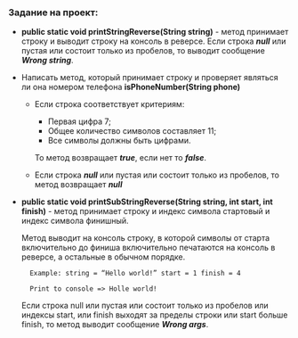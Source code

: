 ### Задание на проект:

* **public static void printStringReverse(String string)** - метод принимает строку и выводит строку на консоль в реверсе. Если строка **_null_** или пустая или состоит только из пробелов, то выводит сообщение _**Wrong string**_.


* Написать метод, который принимает строку и проверяет являться ли она номером телефона **isPhoneNumber(String phone)**
  - Если строка соответствует критериям:
    - Первая цифра 7;
    - Общее количество символов составляет 11;
    - Все символы должны быть цифрами.
  
    То метод возвращает **_true_**, если нет то **_false_**. 
  - Если строка _**null**_ или пустая или состоит только из пробелов, то метод возвращает **_null_**


* **public static void printSubStringReverse(String string, int start, int finish)** - метод принимает строку и индекс символа стартовый и индекс символа финишный. 
  
  Метод выводит на консоль строку, в которой символы от старта включительно до финиша включительно печатаются на консоль в реверсе, а остальные в обычном порядке.
  ```
    Example: string = “Hello world!” start = 1 finish = 4
    
    Print to console => Holle world!
  ```
  Если строка null или пустая или состоит только из пробелов или индексы start, или finish выходят за пределы строки или start больше finish, то метод выводит сообщение **_Wrong args_**. 

